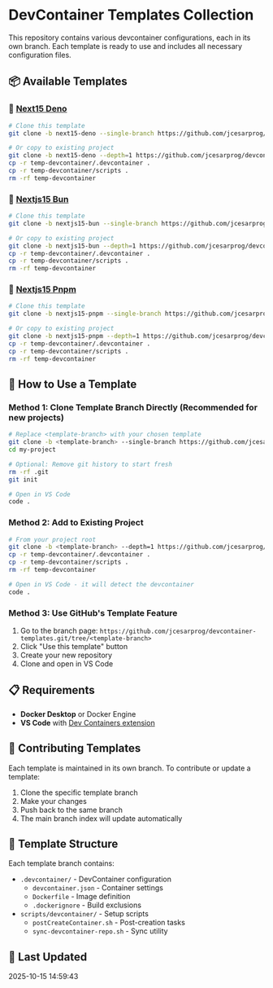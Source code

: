 # DevContainer Templates Collection

This repository contains various devcontainer configurations, each in its own branch. Each template is ready to use and includes all necessary configuration files.

## 📦 Available Templates

### 🔹 [Next15 Deno](https://github.com/jcesarprog/devcontainer-templates/tree/next15-deno?tab=readme-ov-file)

```bash
# Clone this template
git clone -b next15-deno --single-branch https://github.com/jcesarprog/devcontainer-templates.git your-project-name

# Or copy to existing project
git clone -b next15-deno --depth=1 https://github.com/jcesarprog/devcontainer-templates.git temp-devcontainer
cp -r temp-devcontainer/.devcontainer .
cp -r temp-devcontainer/scripts .
rm -rf temp-devcontainer
```

### 🔹 [Nextjs15 Bun](https://github.com/jcesarprog/devcontainer-templates/tree/nextjs15-bun)

```bash
# Clone this template
git clone -b nextjs15-bun --single-branch https://github.com/jcesarprog/devcontainer-templates.git your-project-name

# Or copy to existing project
git clone -b nextjs15-bun --depth=1 https://github.com/jcesarprog/devcontainer-templates.git temp-devcontainer
cp -r temp-devcontainer/.devcontainer .
cp -r temp-devcontainer/scripts .
rm -rf temp-devcontainer
```

### 🔹 [Nextjs15 Pnpm](https://github.com/jcesarprog/devcontainer-templates/tree/nextjs15-pnpm)

```bash
# Clone this template
git clone -b nextjs15-pnpm --single-branch https://github.com/jcesarprog/devcontainer-templates.git your-project-name

# Or copy to existing project
git clone -b nextjs15-pnpm --depth=1 https://github.com/jcesarprog/devcontainer-templates.git temp-devcontainer
cp -r temp-devcontainer/.devcontainer .
cp -r temp-devcontainer/scripts .
rm -rf temp-devcontainer
```

## 🚀 How to Use a Template

### Method 1: Clone Template Branch Directly (Recommended for new projects)

```bash
# Replace <template-branch> with your chosen template
git clone -b <template-branch> --single-branch https://github.com/jcesarprog/devcontainer-templates.git my-project
cd my-project

# Optional: Remove git history to start fresh
rm -rf .git
git init

# Open in VS Code
code .
```

### Method 2: Add to Existing Project

```bash
# From your project root
git clone -b <template-branch> --depth=1 https://github.com/jcesarprog/devcontainer-templates.git temp-devcontainer
cp -r temp-devcontainer/.devcontainer .
cp -r temp-devcontainer/scripts .
rm -rf temp-devcontainer

# Open in VS Code - it will detect the devcontainer
code .
```

### Method 3: Use GitHub's Template Feature

1. Go to the branch page: `https://github.com/jcesarprog/devcontainer-templates.git/tree/<template-branch>`
2. Click "Use this template" button
3. Create your new repository
4. Clone and open in VS Code

## 📋 Requirements

- **Docker Desktop** or Docker Engine
- **VS Code** with [Dev Containers extension](https://marketplace.visualstudio.com/items?itemName=ms-vscode-remote.remote-containers)

## 🔄 Contributing Templates

Each template is maintained in its own branch. To contribute or update a template:

1. Clone the specific template branch
2. Make your changes
3. Push back to the same branch
4. The main branch index will update automatically

## 📝 Template Structure

Each template branch contains:

- `.devcontainer/` - DevContainer configuration
  - `devcontainer.json` - Container settings
  - `Dockerfile` - Image definition
  - `.dockerignore` - Build exclusions
- `scripts/devcontainer/` - Setup scripts
  - `postCreateContainer.sh` - Post-creation tasks
  - `sync-devcontainer-repo.sh` - Sync utility

## 📅 Last Updated

2025-10-15 14:59:43

